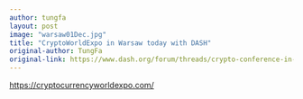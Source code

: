 ```yaml
---
author: tungfa
layout: post
image: "warsaw01Dec.jpg"
title: "CryptoWorldExpo in Warsaw today with DASH"
original-author: TungFa
original-link: https://www.dash.org/forum/threads/crypto-conference-in-warsaw-today-with-dash.18350/
---
```


<https://cryptocurrencyworldexpo.com/>

